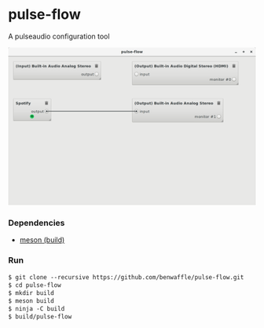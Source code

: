 # pulse-flow

A pulseaudio configuration tool

![](demo.png)

### Dependencies
- [meson (build)](http://mesonbuild.com)

### Run
```
$ git clone --recursive https://github.com/benwaffle/pulse-flow.git
$ cd pulse-flow
$ mkdir build
$ meson build
$ ninja -C build
$ build/pulse-flow
```
